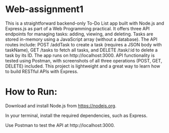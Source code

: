 # Web-assignment1
This is a straightforward backend-only To-Do List app built with Node.js and Express.js as part of a Web Programming practical. It offers three API endpoints for managing tasks: adding, viewing, and deleting. Tasks are stored in-memory using a JavaScript array (without a database). The API routes include: POST /addTask to create a task (requires a JSON body with taskName), GET /tasks to fetch all tasks, and DELETE /task/:id to delete a task by its ID. The app runs on http://localhost:3000. API functionality is tested using Postman, with screenshots of all three operations (POST, GET, DELETE) included. This project is lightweight and a great way to learn how to build RESTful APIs with Express.
# How to Run:

Download and install Node.js from https://nodejs.org.

In your terminal, install the required dependencies, such as Express.

Use Postman to test the API at http://localhost:3000.
